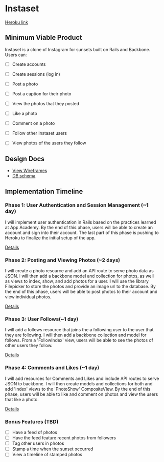 # Instaset

[Heroku link][heroku]

[heroku]: https://instaset.herokuapp.com/

## Minimum Viable Product
Instaset is a clone of Instagram for sunsets built on Rails and Backbone. Users can:

<!-- This is a Markdown checklist. Use it to keep track of your progress! -->

- [ ] Create accounts
- [ ] Create sessions (log in)
- [ ] Post a photo
- [ ] Post a caption for their photo
- [ ] View the photos that they posted
- [ ] Like a photo
- [ ] Comment on a photo
- [ ] Follow other Instaset users
- [ ] View photos of the users they follow



## Design Docs
* [View Wireframes][views]
* [DB schema][schema]

[views]: ./docs/views.md
[schema]: ./docs/schema.md

## Implementation Timeline

### Phase 1: User Authentication and Session Management (~1 day)
I will implement user authentication in Rails based on the practices learned at
App Academy. By the end of this phase, users will be able to create an account
and sign into their account. The last part of this phase is pushing to Heroku to
finalize the initial setup of the app.

[Details][phase-one]

### Phase 2: Posting and Viewing Photos (~2 days)
I will create a photo resource and add an API route to serve photo data as JSON.
I will then add a backbone model and collection for photos, as well as views to
index, show, and add photos for a user. I will use the library Filepicker to
store the photos and provide an image url to the database. By the end of this
phase, users will be able to post photos to their account and view individual
photos.

[Details][phase-two]

### Phase 3:  User Follows(~1 day)
I will add a follows resource that joins the a following user to the user that
they are following. I will then add a backbone collection and model for follows.
From a 'FollowIndex' view, users will be able to see the photos of other users
they follow.

[Details][phase-three]

### Phase 4: Comments and Likes (~1 day)
I will add resources for Comments and Likes and include API routes to serve JSON
to backbone. I will then create models and collections for both and add 'Index'
views to the 'PhotoShow' CompositeView. By the end of this phase, users will be
able to like and comment on photos and view the users that like a photo.  

[Details][phase-four]


### Bonus Features (TBD)

- [ ] Have a feed of photos
- [ ] Have the feed feature recent photos from followers
- [ ] Tag other users in photos
- [ ] Stamp a time when the sunset occurred
- [ ] View a timeline of stamped photos

[phase-one]: ./docs/phases/phase1.md
[phase-two]: ./docs/phases/phase2.md
[phase-three]: ./docs/phases/phase3.md
[phase-four]: ./docs/phases/phase4.md
